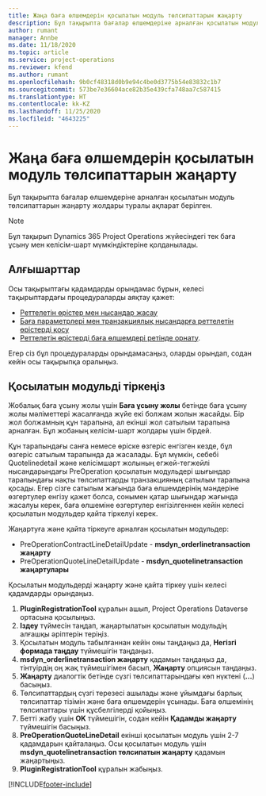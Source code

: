 ```yaml
---
title: Жаңа баға өлшемдерін қосылатын модуль төлсипаттарын жаңарту
description: Бұл тақырыпта бағалар өлшемдеріне арналған қосылатын модуль төлсипаттарын жаңарту жолдары туралы ақпарат берілген.
author: rumant
manager: Annbe
ms.date: 11/18/2020
ms.topic: article
ms.service: project-operations
ms.reviewer: kfend
ms.author: rumant
ms.openlocfilehash: 9b0cf48318d0b9e94c4be0d3775b54e83832c1b7
ms.sourcegitcommit: 573be7e36604ace82b35e439cfa748aa7c587415
ms.translationtype: HT
ms.contentlocale: kk-KZ
ms.lasthandoff: 11/25/2020
ms.locfileid: "4643225"
---
```

# <a name="update-plug-in-attributes-with-new-pricing-dimensions"></a>Жаңа баға өлшемдерін қосылатын модуль төлсипаттарын жаңарту

Бұл тақырыпта бағалар өлшемдеріне арналған қосылатын модуль төлсипаттарын жаңарту жолдары туралы ақпарат берілген.

> [!NOTE]
> Бұл тақырып Dynamics 365 Project Operations жүйесіндегі тек баға ұсыну мен келісім-шарт мүмкіндіктеріне қолданылады.

## <a name="prerequisites"></a>Алғышарттар
Осы тақырыптағы қадамдарды орындамас бұрын, келесі тақырыптардағы процедураларды аяқтау қажет:

  - [Реттелетін өрістер мен нысандар жасау](create-custom-fields-entities-pricing-dimensions.md) 
  - [Баға параметрлері мен транзакциялық нысандарға реттелетін өрістерді қосу ](add-custom-fields-price-setup-transactional-entities.md)
  - [Реттелетін өрістерді баға өлшемдері ретінде орнату](set-up-custom-fields-pricing-dimensions.md). 
  
Егер сіз бұл процедураларды орындамасаңыз, оларды орындап, содан кейін осы тақырыпқа оралыңыз.

## <a name="register-a-plug-in"></a>Қосылатын модульді тіркеңіз
Жобалық баға ұсыну жолы үшін **Баға ұсыну жолы** бетінде баға ұсыну жолы мәліметтері жасалғанда жүйе екі болжам жолын жасайды. Бір жол болжамның құн тарапына, ал екінші жол сатылым тарапына арналған. Бұл жобаның келісім-шарт жолдары үшін бірдей.

Құн тарапындағы санға немесе өріске өзгеріс енгізген кезде, бұл өзгеріс сатылым тарапында да жасалады. Бұл мүмкін, себебі Quotelinedetail және келісімшарт жолының егжей-тегжейлі нысандарындағы PreOperation қосылатын модульдері шығындар тарапындағы нақты төлсипаттарды транзакцияның сатылым тарапына қосады. Егер сізге сатылым жағында баға өлшемдерінің мәндеріне өзгертулер енгізу қажет болса, сонымен қатар шығындар жағында жасалуы керек, баға өлшеміне өзгертулер енгізілгеннен кейін келесі қосылатын модульдер қайта тіркелуі керек.

Жаңартуға және қайта тіркеуге арналған қосылатын модульдер:

- PreOperationContractLineDetailUpdate - **msdyn_orderlinetransaction жаңарту**
- PreOperationQuoteLineDetailUpdate - **msdyn_quotelinetransaction жаңартулары**

Қосылатын модульдерді жаңарту және қайта тіркеу үшін келесі қадамдарды орындаңыз.

1. **PluginRegistrationTool** құралын ашып, Project Operations Dataverse ортасына қосылыңыз.
2. **Іздеу** түймесін таңдап, жаңартылатын қосылатын модульдің алғашқы әріптерін теріңіз.
3. Қосылатын модуль табылғаннан кейін оны таңдаңыз да, **Негізгі формада таңдау** түймешігін таңдаңыз.
4. **msdyn_orderlinetransaction жаңарту** қадамын таңдаңыз да, тінтуірдің оң жақ түймешігімен басып, **Жаңарту** опциясын таңдаңыз.
5. **Жаңарту** диалогтік бетінде сүзгі төлсипаттарындағы көп нүктені (**…**) басыңыз.
6. Төлсипаттардың сүзгі терезесі ашылады және ұйымдағы барлық төлсипаттар тізімін және баға өлшемдерін ұсынады. Баға өлшемінің төлсипаттары үшін құсбелгілерді қойыңыз.
7. Бетті жабу үшін **OK** түймешігін, содан кейін **Қадамды жаңарту** түймешігін басыңыз.
8. **PreOperationQuoteLineDetail** екінші қосылатын модуль үшін 2-7 қадамдарын қайталаңыз. Осы қосылатын модуль үшін **msdyn_quotelinetransaction төлсипатын жаңарту** қадамын жаңартыңыз.
9. **PluginRegistrationTool** құралын жабыңыз.


[!INCLUDE[footer-include](../includes/footer-banner.md)]